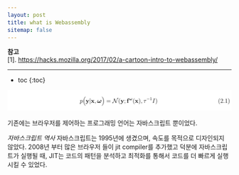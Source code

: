 ```yaml
---
layout: post
title: what is Webassembly
sitemap: false
---
```


**참고**  
[1]. <https://hacks.mozilla.org/2017/02/a-cartoon-intro-to-webassembly/>  
* * *  

* toc
{:toc}
<p align="center"><img src="/assets/img/paper/uncertainty_in_deep_learning/1.png"></p>

기존에는 브라우저를 제어하는 프로그래밍 언어는 자바스크립트 뿐이었다.

*자바스크립트 역사* 
자바스크립트는 1995년에 생겼으며, 속도를 목적으로 디자인되지 않았다.
2008년 부터 많은 브라우저 들이 jit compiler를 추가했고
덕분에 자바스크립트가 실행될 때, JIT는 코드의 패턴을 분석하고 최적화를 통해서 코드를 더 빠르게 실행시킬 수 있었다.